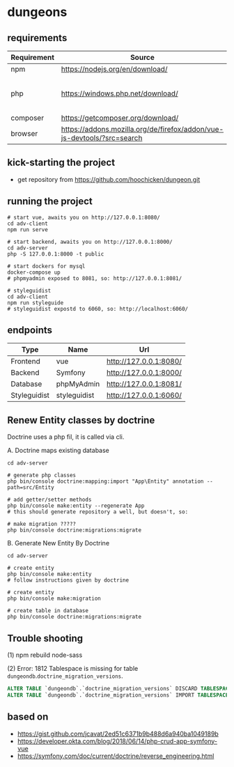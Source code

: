# dungeons

## requirements

| Requirement | Source | Note |
| --- | --- | --- |
npm | <https://nodejs.org/en/download/> | 
php | <https://windows.php.net/download/> | php.ini mit folgenden aktivierten Modulen:<br />*extension=pdo_mysql<br />*extension=openssl
composer | <https://getcomposer.org/download/> | 
browser | https://addons.mozilla.org/de/firefox/addon/vue-js-devtools/?src=search |

## kick-starting the project

* get repository from <https://github.com/hoochicken/dungeon.git>

## running the project

```
# start vue, awaits you on http://127.0.0.1:8080/ 
cd adv-client
npm run serve

# start backend, awaits you on http://127.0.0.1:8000/
cd adv-server
php -S 127.0.0.1:8000 -t public

# start dockers for mysql
docker-compose up
# phpmyadmin exposed to 8081, so: http://127.0.0.1:8081/

# styleguidist
cd adv-client
npm run styleguide
# styleguidist expostd to 6060, so: http://localhost:6060/
```

## endpoints

| Type | Name | Url |
| --- | --- | --- |
Frontend | vue | <http://127.0.0.1:8080/>
Backend | Symfony | <http://127.0.0.1:8000/>
Database | phpMyAdmin | <http://127.0.0.1:8081/>
Styleguidist | styleguidist | <http://127.0.0.1:6060/>

## Renew Entity classes by doctrine

Doctrine uses a php fil, it is called via cli.

A. Doctrine maps existing database

~~~
cd adv-server

# generate php classes
php bin/console doctrine:mapping:import "App\Entity" annotation --path=src/Entity

# add getter/setter methods
php bin/console make:entity --regenerate App
# this should generate repository a well, but doesn't, so:

# make migration ?????
php bin/console doctrine:migrations:migrate
~~~

B. Generate New Entity By Doctrine

~~~
cd adv-server

# create entity
php bin/console make:entity
# follow instructions given by doctrine

# create entity
php bin/console make:migration

# create table in database
php bin/console doctrine:migrations:migrate
~~~ 

## Trouble shooting

(1) npm rebuild node-sass

(2) Error: 1812 Tablespace is missing for table `dungeondb`.`doctrine_migration_versions`.

~~~sql
ALTER TABLE `dungeondb`.`doctrine_migration_versions` DISCARD TABLESPACE;
ALTER TABLE `dungeondb`.`doctrine_migration_versions` IMPORT TABLESPACE;
~~~


## based on

* <https://gist.github.com/jcavat/2ed51c6371b9b488d6a940ba1049189b>
* <https://developer.okta.com/blog/2018/06/14/php-crud-app-symfony-vue>
* <https://symfony.com/doc/current/doctrine/reverse_engineering.html>


